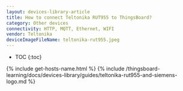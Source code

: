 ```yaml
---
layout: devices-library-article
title: How to connect Teltonika RUT955 to ThingsBoard?
category: Other devices
connectivity: HTTP, MQTT, Ethernet, WIFI
vendor: Teltonika
deviceImageFileName: teltonika-rut955.jpeg
---
```



* TOC
{:toc}

{% include get-hosts-name.html %}
{% include /thingsboard-learning/docs/devices-library/guides/teltonika-rut955-and-siemens-logo.md %}
